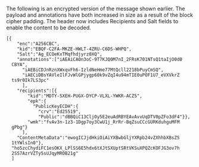 
The following is an encrypted version of the message shown earlier. 
The payload and annotations have both increased in size as a result
of the block cipher padding. The header now
includes Recipients and Salt fields to enable the content to be decoded.

~~~~
[{
    "enc":"A256CBC",
    "kid":"EBQF-C2FA-MKZE-HWLT-4ZRU-C6DS-WHPQ",
    "Salt":"Ag_ECOeKxTMqfhdjyrz0XQ",
    "annotations":["iAEAiCAOn3oC-9T7KJQ0M7nI_2FRsK701NTsQ1taIjO0d0
  CBYA",
      "iAEBiCDJnRznXWxqvFh6-IzldNeHme77MtQcll2218bPuyCmSQ",
      "iAECiDBsYAVleIlFJvWlGPjygp60k9vZqI4u94mTIE0uPOF1U7_eVXVkrZ
  ts9r0Ik7LS3pc"
      ],
    "recipients":[{
        "kid":"MDTY-SXEH-PUGX-DYCP-VLXL-YWKR-ACZ5",
        "epk":{
          "PublicKeyECDH":{
            "crv":"Ed25519",
            "Public":"dBBQiC13CljOy5E2euAdRBYEAvAvvUqDTV0pZFo3dF4"}},
        "wmk":"fvAv3n-1z3-1Dgp7oy3CwU1j_RrRr-BqZsuCCcGURKduhguMFM
  gPbg"}
      ],
    "ContentMetaData":"ewogICJjdHkiOiAiYXBwbGljYXRpb24vZXhhbXBsZS
  1tYWlsIn0"},
  "ho5zcChydiFC1esOKX_LPlSS6E5hdx6tXJtSXUptSRtVKSuXPQZcKOFJG3ov7h
  2SS7AzrVZTy5sUJqyMROB21g"
  ]
~~~~

